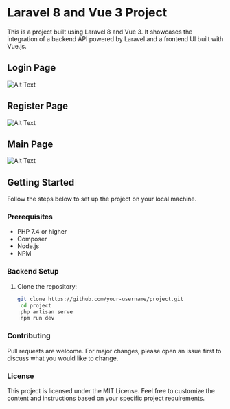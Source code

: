 # Laravel 8 and Vue 3 Project

This is a project built using Laravel 8 and Vue 3. It showcases the integration of a backend API powered by Laravel and a frontend UI built with Vue.js.

## Login Page
![Alt Text](college/public/login.png)

## Register Page
![Alt Text](college/public/main.png)

## Main Page
![Alt Text](/home/macharia/Development/Code/php-laravel/college-register/college/public/register.png)
## Getting Started

Follow the steps below to set up the project on your local machine.

### Prerequisites

- PHP 7.4 or higher
- Composer
- Node.js
- NPM

### Backend Setup

1. Clone the repository:

   ```bash
   git clone https://github.com/your-username/project.git
    cd project
    php artisan serve
    npm run dev

### Contributing
Pull requests are welcome. For major changes, please open an issue first to discuss what you would like to change.

### License
This project is licensed under the MIT License.
Feel free to customize the content and instructions based on your specific project requirements.
